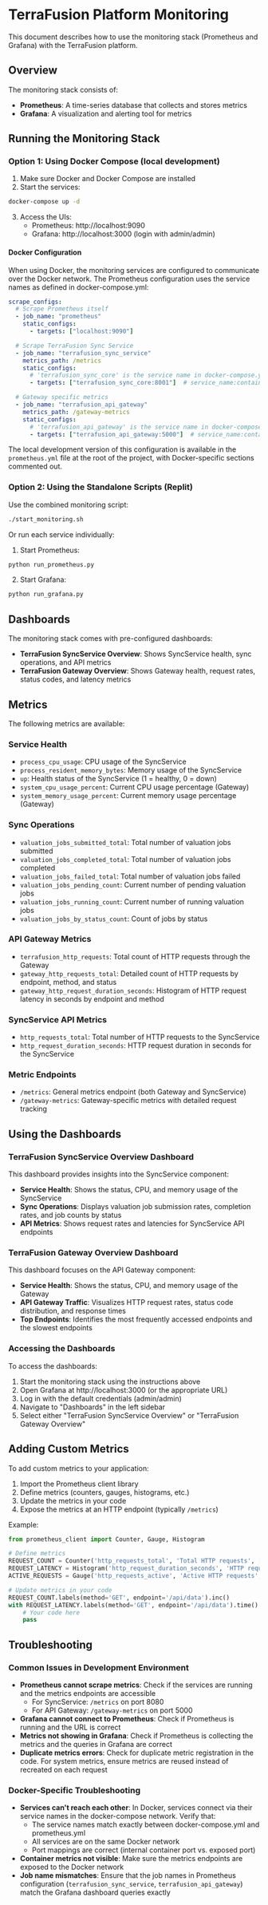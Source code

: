 # TerraFusion Platform Monitoring

This document describes how to use the monitoring stack (Prometheus and Grafana) with the TerraFusion platform.

## Overview

The monitoring stack consists of:

- **Prometheus**: A time-series database that collects and stores metrics
- **Grafana**: A visualization and alerting tool for metrics

## Running the Monitoring Stack

### Option 1: Using Docker Compose (local development)

1. Make sure Docker and Docker Compose are installed
2. Start the services:

```bash
docker-compose up -d
```

3. Access the UIs:
   - Prometheus: http://localhost:9090
   - Grafana: http://localhost:3000 (login with admin/admin)

#### Docker Configuration

When using Docker, the monitoring services are configured to communicate over the Docker network. The Prometheus configuration uses the service names as defined in docker-compose.yml:

```yaml
scrape_configs:
  # Scrape Prometheus itself
  - job_name: "prometheus"
    static_configs:
      - targets: ["localhost:9090"]

  # Scrape TerraFusion Sync Service
  - job_name: "terrafusion_sync_service"
    metrics_path: /metrics
    static_configs:
      # 'terrafusion_sync_core' is the service name in docker-compose.yml
      - targets: ["terrafusion_sync_core:8001"]  # service_name:container_port

  # Gateway specific metrics
  - job_name: "terrafusion_api_gateway"
    metrics_path: /gateway-metrics
    static_configs:
      # 'terrafusion_api_gateway' is the service name in docker-compose.yml
      - targets: ["terrafusion_api_gateway:5000"]  # service_name:container_port
```

The local development version of this configuration is available in the `prometheus.yml` file at the root of the project, with Docker-specific sections commented out.

### Option 2: Using the Standalone Scripts (Replit)

Use the combined monitoring script:

```bash
./start_monitoring.sh
```

Or run each service individually:

1. Start Prometheus:
```bash
python run_prometheus.py
```

2. Start Grafana:
```bash
python run_grafana.py
```

## Dashboards

The monitoring stack comes with pre-configured dashboards:

- **TerraFusion SyncService Overview**: Shows SyncService health, sync operations, and API metrics
- **TerraFusion Gateway Overview**: Shows Gateway health, request rates, status codes, and latency metrics

## Metrics

The following metrics are available:

### Service Health
- `process_cpu_usage`: CPU usage of the SyncService
- `process_resident_memory_bytes`: Memory usage of the SyncService
- `up`: Health status of the SyncService (1 = healthy, 0 = down)
- `system_cpu_usage_percent`: Current CPU usage percentage (Gateway)
- `system_memory_usage_percent`: Current memory usage percentage (Gateway)

### Sync Operations
- `valuation_jobs_submitted_total`: Total number of valuation jobs submitted
- `valuation_jobs_completed_total`: Total number of valuation jobs completed
- `valuation_jobs_failed_total`: Total number of valuation jobs failed
- `valuation_jobs_pending_count`: Current number of pending valuation jobs
- `valuation_jobs_running_count`: Current number of running valuation jobs
- `valuation_jobs_by_status_count`: Count of jobs by status

### API Gateway Metrics
- `terrafusion_http_requests`: Total count of HTTP requests through the Gateway
- `gateway_http_requests_total`: Detailed count of HTTP requests by endpoint, method, and status
- `gateway_http_request_duration_seconds`: Histogram of HTTP request latency in seconds by endpoint and method

### SyncService API Metrics
- `http_requests_total`: Total number of HTTP requests to the SyncService
- `http_request_duration_seconds`: HTTP request duration in seconds for the SyncService

### Metric Endpoints
- `/metrics`: General metrics endpoint (both Gateway and SyncService)
- `/gateway-metrics`: Gateway-specific metrics with detailed request tracking

## Using the Dashboards

### TerraFusion SyncService Overview Dashboard

This dashboard provides insights into the SyncService component:

- **Service Health**: Shows the status, CPU, and memory usage of the SyncService
- **Sync Operations**: Displays valuation job submission rates, completion rates, and job counts by status
- **API Metrics**: Shows request rates and latencies for SyncService API endpoints

### TerraFusion Gateway Overview Dashboard

This dashboard focuses on the API Gateway component:

- **Service Health**: Shows the status, CPU, and memory usage of the Gateway
- **API Gateway Traffic**: Visualizes HTTP request rates, status code distribution, and response times
- **Top Endpoints**: Identifies the most frequently accessed endpoints and the slowest endpoints

### Accessing the Dashboards

To access the dashboards:

1. Start the monitoring stack using the instructions above
2. Open Grafana at http://localhost:3000 (or the appropriate URL)
3. Log in with the default credentials (admin/admin)
4. Navigate to "Dashboards" in the left sidebar
5. Select either "TerraFusion SyncService Overview" or "TerraFusion Gateway Overview"

## Adding Custom Metrics

To add custom metrics to your application:

1. Import the Prometheus client library
2. Define metrics (counters, gauges, histograms, etc.)
3. Update the metrics in your code
4. Expose the metrics at an HTTP endpoint (typically `/metrics`)

Example:

```python
from prometheus_client import Counter, Gauge, Histogram

# Define metrics
REQUEST_COUNT = Counter('http_requests_total', 'Total HTTP requests', ['method', 'endpoint'])
REQUEST_LATENCY = Histogram('http_request_duration_seconds', 'HTTP request latency', ['method', 'endpoint'])
ACTIVE_REQUESTS = Gauge('http_requests_active', 'Active HTTP requests', ['method', 'endpoint'])

# Update metrics in your code
REQUEST_COUNT.labels(method='GET', endpoint='/api/data').inc()
with REQUEST_LATENCY.labels(method='GET', endpoint='/api/data').time():
    # Your code here
    pass
```

## Troubleshooting

### Common Issues in Development Environment

- **Prometheus cannot scrape metrics**: Check if the services are running and the metrics endpoints are accessible
  - For SyncService: `/metrics` on port 8080
  - For API Gateway: `/gateway-metrics` on port 5000
- **Grafana cannot connect to Prometheus**: Check if Prometheus is running and the URL is correct
- **Metrics not showing in Grafana**: Check if Prometheus is collecting the metrics and the queries in Grafana are correct
- **Duplicate metrics errors**: Check for duplicate metric registration in the code. For system metrics, ensure metrics are reused instead of recreated on each request

### Docker-Specific Troubleshooting

- **Services can't reach each other**: In Docker, services connect via their service names in the docker-compose network. Verify that:
  - The service names match exactly between docker-compose.yml and prometheus.yml
  - All services are on the same Docker network
  - Port mappings are correct (internal container port vs. exposed port)
- **Container metrics not visible**: Make sure the metrics endpoints are exposed to the Docker network
- **Job name mismatches**: Ensure that the job names in Prometheus configuration (`terrafusion_sync_service`, `terrafusion_api_gateway`) match the Grafana dashboard queries exactly